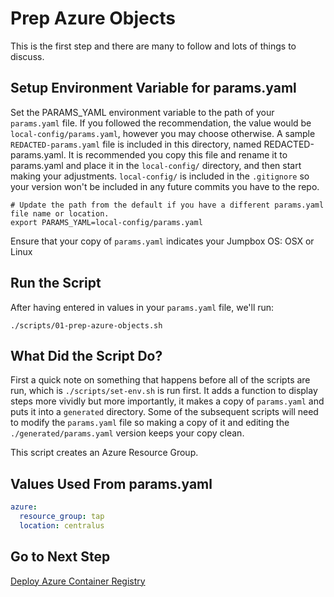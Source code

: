 # Prep Azure Objects

This is the first step and there are many to follow and lots of things to discuss.

## Setup Environment Variable for params.yaml

Set the PARAMS_YAML environment variable to the path of your `params.yaml` file. If you followed the recommendation, the value would be `local-config/params.yaml`, however you may choose otherwise. A sample `REDACTED-params.yaml` file is included in this directory, named REDACTED-params.yaml. It is recommended you copy this file and rename it to params.yaml and place it in the `local-config/` directory, and then start making your adjustments. `local-config/` is included in the `.gitignore` so your version won't be included in any future commits you have to the repo.

```shell
# Update the path from the default if you have a different params.yaml file name or location.
export PARAMS_YAML=local-config/params.yaml
```

Ensure that your copy of `params.yaml` indicates your Jumpbox OS: OSX or Linux

## Run the Script

After having entered in values in your `params.yaml` file, we'll run:

```shell
./scripts/01-prep-azure-objects.sh
```

## What Did the Script Do?

First a quick note on something that happens before all of the scripts are run, which is `./scripts/set-env.sh` is run first. It adds a function to display steps more vividly but more importantly, it makes a copy of `params.yaml` and puts it into a `generated` directory. Some of the subsequent scripts will need to modify the `params.yaml` file so making a copy of it and editing the `./generated/params.yaml` version keeps your copy clean.

This script creates an Azure Resource Group.

## Values Used From params.yaml

```yaml
azure:
  resource_group: tap
  location: centralus
```

## Go to Next Step

[Deploy Azure Container Registry](./02-deploy-azure-container-registry.md)
